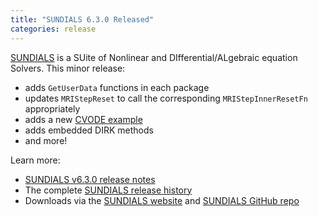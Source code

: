 ```yaml
---
title: "SUNDIALS 6.3.0 Released"
categories: release
---
```


[SUNDIALS](https://github.com/LLNL/sundials) is a SUite of Nonlinear and DIfferential/ALgebraic equation Solvers. This minor release:

- adds `GetUserData` functions in each package
- updates `MRIStepReset` to call the corresponding `MRIStepInnerResetFn` appropriately
- adds a new [CVODE example](https://github.com/LLNL/sundials/blob/v6.3.0/examples/cvode/serial/cvRocket_dns.c)
- adds embedded DIRK methods
- and more!

Learn more:

- [SUNDIALS v6.3.0 release notes](https://github.com/LLNL/sundials/releases/tag/v6.3.0)
- The complete [SUNDIALS release history](https://computing.llnl.gov/projects/sundials/release-history)
- Downloads via the [SUNDIALS website](https://computing.llnl.gov/projects/sundials) and [SUNDIALS GitHub repo](https://github.com/LLNL/sundials)
